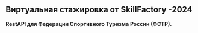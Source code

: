 <h2><strong>Виртуальная стажировка от SkillFactory -2024</strong></h2>
<p><strong>RestAPI для <span>Федерации Спортивного Туризма России (ФСТР).</span></strong></p>
